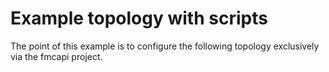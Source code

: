 # Example topology with scripts
The point of this example is to configure the following topology exclusively via the fmcapi project.
[](fmcapi_example_network.png)


